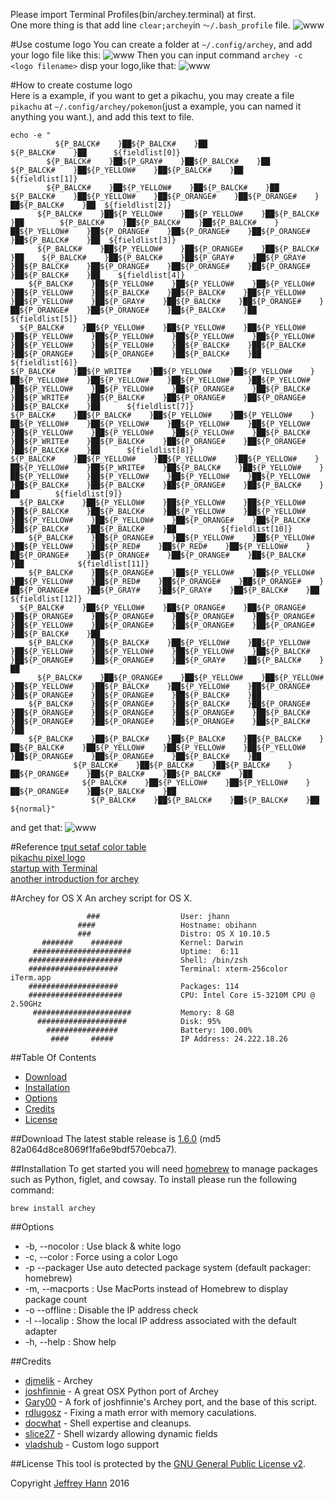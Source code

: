 Please import Terminal Profiles(bin/archey.terminal) at first.  
One more thing is that add line `clear;archey`in `～/.bash_profile` file.
![www](233.png)

#Use costume logo
You can create a folder at `~/.config/archey`, and add your logo file like this:
![www](234.png)
Then you can input command `archey -c <logo filename>` disp your logo,like that:
![www](235.png)

#How to create costume logo  
Here is a example, if you want to get a pikachu, you may create a file `pikachu` at `~/.config/archey/pokemon`(just a example, you can named it anything you want.), and add this text to file. 
```
echo -e "
          ${P_BALCK#    }██${P_BALCK#    }██                  ${P_BALCK#    }██      ${fieldlist[0]}
        ${P_BALCK#    }██${P_GRAY#    }██${P_BALCK#    }██                ${P_BALCK#    }██${P_YELLOW#    }██${P_BALCK#    }██    ${fieldlist[1]}
        ${P_BALCK#    }██${P_YELLOW#    }██${P_BALCK#    }██              ${P_BALCK#    }██${P_YELLOW#    }██${P_ORANGE#    }██${P_ORANGE#    }██${P_BALCK#    }██  ${fieldlist[2]}
      ${P_BALCK#    }██${P_YELLOW#    }██${P_YELLOW#    }██${P_BALCK#    }██        ${P_BALCK#    }██${P_BALCK#    }██${P_BALCK#    }██${P_YELLOW#    }██${P_ORANGE#    }██${P_ORANGE#    }██${P_ORANGE#    }██${P_BALCK#    }██  ${fieldlist[3]}
      ${P_BALCK#    }██${P_YELLOW#    }██${P_ORANGE#    }██${P_BALCK#    }██    ${P_BALCK#    }██${P_BALCK#    }██${P_GRAY#    }██${P_GRAY#    }██${P_BALCK#    }██${P_ORANGE#    }██${P_ORANGE#    }██${P_ORANGE#    }██${P_BALCK#    }██    ${fieldlist[4]}
    ${P_BALCK#    }██${P_YELLOW#    }██${P_YELLOW#    }██${P_YELLOW#    }██${P_YELLOW#    }██${P_BALCK#    }██${P_BALCK#    }██${P_YELLOW#    }██${P_YELLOW#    }██${P_GRAY#    }██${P_BALCK#    }██${P_ORANGE#    }██${P_ORANGE#    }██${P_ORANGE#    }██${P_BALCK#    }██      ${fieldlist[5]}
  ${P_BALCK#    }██${P_YELLOW#    }██${P_YELLOW#    }██${P_YELLOW#    }██${P_YELLOW#    }██${P_YELLOW#    }██${P_YELLOW#    }██${P_YELLOW#    }██${P_YELLOW#    }██${P_YELLOW#    }██${P_BALCK#    }██${P_BALCK#    }██${P_ORANGE#    }██${P_ORANGE#    }██${P_BALCK#    }██        ${fieldlist[6]}
${P_BALCK#    }██${P_WRITE#    }██${P_YELLOW#    }██${P_YELLOW#    }██${P_YELLOW#    }██${P_YELLOW#    }██${P_YELLOW#    }██${P_YELLOW#    }██${P_YELLOW#    }██${P_YELLOW#    }██${P_ORANGE#    }██${P_BALCK#    }██${P_WRITE#    }██${P_BALCK#    }██${P_ORANGE#    }██${P_ORANGE#    }██${P_BALCK#    }██      ${fieldlist[7]}
${P_BALCK#    }██${P_BALCK#    }██${P_YELLOW#    }██${P_YELLOW#    }██${P_YELLOW#    }██${P_YELLOW#    }██${P_YELLOW#    }██${P_YELLOW#    }██${P_YELLOW#    }██${P_YELLOW#    }██${P_YELLOW#    }██${P_BALCK#    }██${P_WRITE#    }██${P_BALCK#    }██${P_ORANGE#    }██${P_ORANGE#    }██${P_BALCK#    }██      ${fieldlist[8]}
${P_BALCK#    }██${P_YELLOW#    }██${P_YELLOW#    }██${P_YELLOW#    }██${P_YELLOW#    }██${P_WRITE#    }██${P_BALCK#    }██${P_YELLOW#    }██${P_YELLOW#    }██${P_YELLOW#    }██${P_YELLOW#    }██${P_YELLOW#    }██${P_BALCK#    }██${P_BALCK#    }██${P_ORANGE#    }██${P_BALCK#    }██        ${fieldlist[9]}
  ${P_BALCK#    }██${P_YELLOW#    }██${P_YELLOW#    }██${P_YELLOW#    }██${P_BALCK#    }██${P_BALCK#    }██${P_YELLOW#    }██${P_YELLOW#    }██${P_YELLOW#    }██${P_YELLOW#    }██${P_ORANGE#    }██${P_BALCK#    }██${P_BALCK#    }██${P_BALCK#    }██          ${fieldlist[10]}
    ${P_BALCK#    }██${P_ORANGE#    }██${P_YELLOW#    }██${P_YELLOW#    }██${P_YELLOW#    }██${P_RED#    }██${P_RED#    }██${P_YELLOW#    }██${P_ORANGE#    }██${P_ORANGE#    }██${P_ORANGE#    }██${P_BALCK#    }██            ${fieldlist[11]}
    ${P_BALCK#    }██${P_ORANGE#    }██${P_YELLOW#    }██${P_YELLOW#    }██${P_YELLOW#    }██${P_RED#    }██${P_ORANGE#    }██${P_ORANGE#    }██${P_ORANGE#    }██${P_GRAY#    }██${P_GRAY#    }██${P_BALCK#    }██                ${fieldlist[12]}
  ${P_BALCK#    }██${P_YELLOW#    }██${P_ORANGE#    }██${P_ORANGE#    }██${P_ORANGE#    }██${P_ORANGE#    }██${P_ORANGE#    }██${P_ORANGE#    }██${P_YELLOW#    }██${P_ORANGE#    }██${P_ORANGE#    }██${P_ORANGE#    }██${P_BALCK#    }██          
    ${P_BALCK#    }██${P_BALCK#    }██${P_YELLOW#    }██${P_YELLOW#    }██${P_YELLOW#    }██${P_YELLOW#    }██${P_YELLOW#    }██${P_BALCK#    }██${P_ORANGE#    }██${P_ORANGE#    }██${P_GRAY#    }██${P_BALCK#    }██        
      ${P_BALCK#    }██${P_ORANGE#    }██${P_YELLOW#    }██${P_YELLOW#    }██${P_YELLOW#    }██${P_BALCK#    }██${P_YELLOW#    }██${P_ORANGE#    }██${P_ORANGE#    }██${P_ORANGE#    }██${P_BALCK#    }██        
    ${P_BALCK#    }██${P_ORANGE#    }██${P_BALCK#    }██${P_ORANGE#    }██${P_ORANGE#    }██${P_ORANGE#    }██${P_ORANGE#    }██${P_BALCK#    }██${P_ORANGE#    }██${P_ORANGE#    }██${P_ORANGE#    }██${P_BALCK#    }██      
    ${P_BALCK#    }██${P_BALCK#    }██${P_BALCK#    }██${P_BALCK#    }██${P_BALCK#    }██${P_YELLOW#    }██${P_YELLOW#    }██${P_YELLOW#    }██${P_ORANGE#    }██${P_ORANGE#    }██${P_BALCK#    }██        
              ${P_BALCK#    }██${P_BALCK#    }██${P_BALCK#    }██${P_ORANGE#    }██${P_BALCK#    }██${P_BALCK#    }██      
                ${P_BALCK#    }██${P_YELLOW#    }██${P_YELLOW#    }██${P_ORANGE#    }██${P_BALCK#    }██        
                  ${P_BALCK#    }██${P_BALCK#    }██${P_BALCK#    }██             
${normal}"
```
and get that:
![www](235.png)

#Reference
[tput setaf color table](http://unix.stackexchange.com/questions/269077/tput-setaf-color-table-how-to-determine-color-codes)  
[pikachu pixel logo](http://theinspirationblog.net/round-ups/yellow-belly-cute-pikachu-pixel-art/attachment/pikachu-pixel-2/)  
[startup with Terminal](https://www.zhihu.com/question/28355713)  
[another introduction for archey](http://aicdg.com/linux/2016/05/18/atchey-term.html)     

#Archey for OS X
An archey script for OS X.

```
                 ###                  User: jhann
               ####                   Hostname: obihann
               ###                    Distro: OS X 10.10.5
       #######    #######             Kernel: Darwin
     ######################           Uptime:  6:11
    #####################             Shell: /bin/zsh
    ####################              Terminal: xterm-256color iTerm.app
    ####################              Packages: 114
    #####################             CPU: Intel Core i5-3210M CPU @ 2.50GHz
     ######################           Memory: 8 GB
      ####################            Disk: 95%
        ################              Battery: 100.00%
         ####     #####               IP Address: 24.222.18.26
```

##Table Of Contents
* [Download](#download)
* [Installation](#installation)
* [Options](#options)
* [Credits](#credits)
* [License](#license)

##Download
The latest stable release is [1.6.0](https://github.com/obihann/archey-osx/archive/1.6.0.tar.gz) (md5 82a064d8ce8069f1fa6e9bdf570ebca7).

##Installation
To get started you will need [homebrew](http://brew.sh/) to manage packages such as Python, figlet, and cowsay. To install please run the following command:

```
brew install archey
```

##Options
* -b,  --nocolor : Use black & white logo
* -c,  --color   : Force using a color Logo
* -p   --packager  Use auto detected package system (default packager: homebrew)
* -m,  --macports : Use MacPorts instead of Homebrew to display package count
* -o   --offline : Disable the IP address check
* -l   --localip : Show the local IP address associated with the default adapter
* -h,  --help : Show help


##Credits
* [djmelik](https://github.com/djmelik/archey) - Archey
* [joshfinnie](https://github.com/joshfinnie/archey-osx) - A great OSX Python port of Archey
* [Gary00](https://github.com/Gary00/archey-osx) - A fork of joshfinnie's Archey port, and the base of this script.
* [rdlugosz](https://github.com/rdlugosz) - Fixing a math error with memory caculations.
* [docwhat](https://github.com/docwhat) - Shell expertise and cleanups.
* [slice27](https://github.com/slice27) - Shell wizardy allowing dynamic fields
* [vladshub](https://github.com/vladshub) - Custom logo support

##License
This tool is protected by the [GNU General Public License v2](http://www.gnu.org/licenses/gpl-2.0.html).

Copyright [Jeffrey Hann](http://jeffreyhann.ca/) 2016
